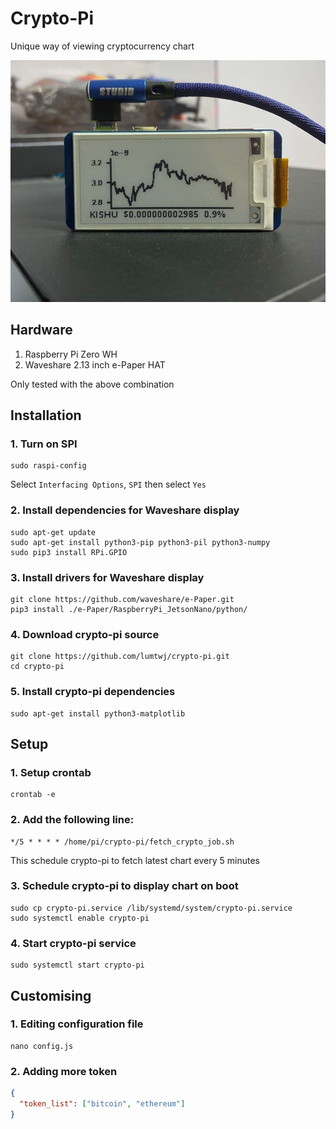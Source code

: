 # Crypto-Pi
Unique way of viewing cryptocurrency chart

![alt text](./assets/rp0wh.jpg "Logo Title Text 1")

## Hardware
1. Raspberry Pi Zero WH
2. Waveshare 2.13 inch e-Paper HAT

Only tested with the above combination
## Installation
### 1. Turn on SPI
```commandline
sudo raspi-config
```
Select `Interfacing Options`, `SPI` then select `Yes`
### 2. Install dependencies for Waveshare display
```commandline
sudo apt-get update
sudo apt-get install python3-pip python3-pil python3-numpy
sudo pip3 install RPi.GPIO
```
### 3. Install drivers for Waveshare display
```commandline
git clone https://github.com/waveshare/e-Paper.git
pip3 install ./e-Paper/RaspberryPi_JetsonNano/python/
```
### 4. Download crypto-pi source
```commandline
git clone https://github.com/lumtwj/crypto-pi.git
cd crypto-pi
```
### 5. Install crypto-pi dependencies
```commandline
sudo apt-get install python3-matplotlib
```
## Setup
### 1. Setup crontab
```commandline
crontab -e
```
### 2. Add the following line:
```text
*/5 * * * * /home/pi/crypto-pi/fetch_crypto_job.sh
```
This schedule crypto-pi to fetch latest chart every 5 minutes
### 3. Schedule crypto-pi to display chart on boot
```commandline
sudo cp crypto-pi.service /lib/systemd/system/crypto-pi.service
sudo systemctl enable crypto-pi
```
### 4. Start crypto-pi service
```commandline
sudo systemctl start crypto-pi
```
## Customising
### 1. Editing configuration file
```commandline
nano config.js
```
### 2. Adding more token
```json
{
  "token_list": ["bitcoin", "ethereum"]
}
```
